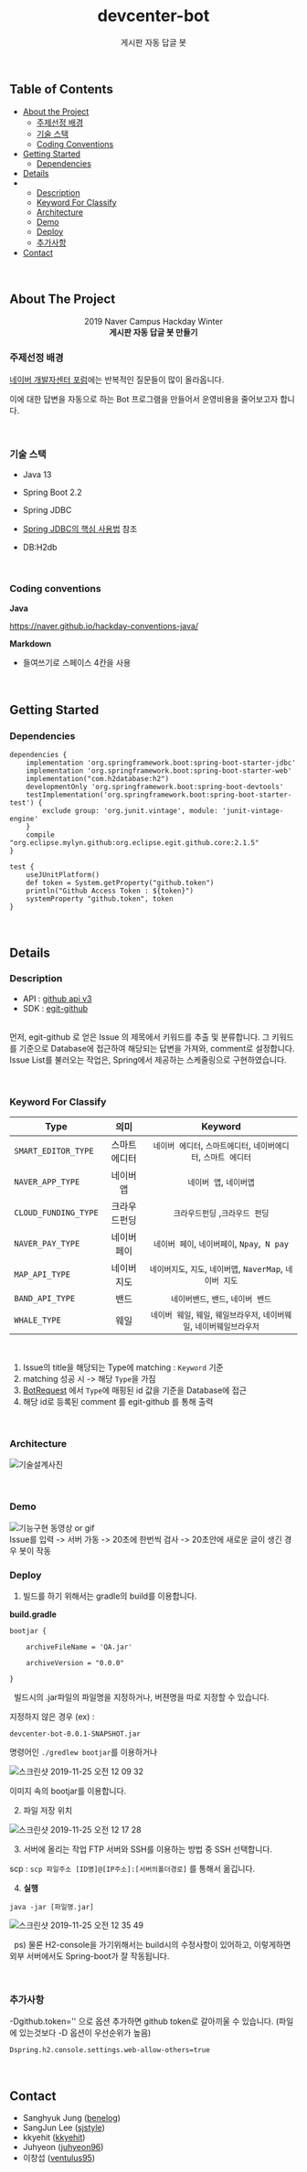
<h1  align="center">devcenter-bot</h1>


<p align="center"> 게시판 자동 답글 봇 </p>



&nbsp;

<!-- TABLE OF CONTENTS -->

## Table of Contents



*  [About the Project](#about-the-project)
	* [주제선정 배경](#주제선정-배경)
	*  [기술 스택](#기술-스택)
	*  [Coding Conventions](#coding-conventions)
*  [Getting Started](#getting-started)
	* [Dependencies](#dependencies)
*  [Details](#details)
* 	*  [Description](#description)
	*  [Keyword For Classify](#keyword-for-classify)
	*  [Architecture](#architecture)
	*   [Demo](#demo)
	*  [Deploy](#deploy)
	*  [추가사항](#추가사항)
*  [Contact](#contact)



&nbsp;

## About The Project

<p  align="center">
2019 Naver Campus Hackday Winter<br/>
<b>게시판 자동 답글 봇 만들기</b>
<br></p>

### 주제선정 배경

[네이버 개발자센터 포럼](https://developers.naver.com/forum/list)에는 반복적인 질문들이 많이 올라옵니다.

이에 대한 답변을 자동으로 하는 Bot 프로그램을 만들어서 운영비용을 줄어보고자 합니다.


&nbsp;
### 기술 스택

- Java 13

- Spring Boot 2.2

- Spring JDBC

-  [Spring JDBC의 핵심 사용법](https://github.com/benelog/spring-jdbc-tips/blob/master/spring-jdbc-core.md) 참조

- DB:H2db



&nbsp;
### Coding conventions

<b> Java </b>

https://naver.github.io/hackday-conventions-java/

<b> Markdown </b>

- 들여쓰기로 스페이스 4칸을 사용


 &nbsp;
## Getting Started

### Dependencies


    dependencies {
	    implementation 'org.springframework.boot:spring-boot-starter-jdbc'
	    implementation 'org.springframework.boot:spring-boot-starter-web'
	    implementation("com.h2database:h2")
	    developmentOnly 'org.springframework.boot:spring-boot-devtools'
	    testImplementation('org.springframework.boot:spring-boot-starter-test') {
		    exclude group: 'org.junit.vintage', module: 'junit-vintage-engine'
	    }
	    compile "org.eclipse.mylyn.github:org.eclipse.egit.github.core:2.1.5"
	}

	test {
		useJUnitPlatform()
		def token = System.getProperty("github.token")
		println("Github Access Token : ${token}")
		systemProperty "github.token", token
	}

 &nbsp;
## Details
### Description

 - API : [github api v3](https://developer.github.com/v3/)
 - SDK : [egit-github](https://github.com/eclipse/egit-github)
<br>
 먼저, egit-github 로 얻은 Issue 의 제목에서 키워드를 추출 및 분류합니다. 그 키워드를 기준으로 Database에 접근하여 해당되는 답변을 가져와, comment로 설정합니다. Issue List를 불러오는 작업은, Spring에서 제공하는 스케줄링으로 구현하였습니다.
<br>


 &nbsp;
### Keyword For Classify

| Type | 의미 | Keyword |
|---|:---:|:---:|
| `SMART_EDITOR_TYPE` | 스마트에디터 | `네이버 에디터`, `스마트에디터`, `네이버에디터`, `스마트 에디터` |
| `NAVER_APP_TYPE` | 네이버 앱 | `네이버 앱`, `네이버앱` |
| `CLOUD_FUNDING_TYPE` | 크라우드펀딩 | `크라우드펀딩` ,`크라우드 펀딩`|
| `NAVER_PAY_TYPE` | 네이버 페이 |`네이버 페이`, `네이버페이`, `Npay`,` N pay`|
| `MAP_API_TYPE` | 네이버지도 |`네이버지도`, `지도`, `네이버맵`, `NaverMap`, `네이버 지도`|
| `BAND_API_TYPE` | 밴드 |`네이버밴드`, `밴드`, `네이버 밴드`|
| `WHALE_TYPE` | 웨일 |`네이버 웨일`, `웨일`, `웨일브라우저`, `네이버웨일`, `네이버웨일브라우저`|

&nbsp;
 1. Issue의 title을 해당되는 Type에 matching : `Keyword` 기준
 2. matching 성공 시 -> 해당 `Type`을 가짐
 3. [BotRequest](https://github.com/NAVER-CAMPUS-HACKDAY/devcenter-bot/blob/master/src/main/java/com/naver/hackday/devcenterbot/model/BotRequest.java) 에서 `Type`에 매핑된 id 값을 기준을 Database에 접근
 4. 해당 id로 등록된 comment 를 egit-github 를 통해 출력

&nbsp;
### Architecture

![기술설계사진](readme/tech_Summary.jpg)

&nbsp;
### Demo

![기능구현 동영상 or gif](readme/QA_BOT_Excute.gif)
<br>
Issue를 입력 -> 서버 가동 -> 20초에 한번씩 검사 -> 20초안에 새로운 글이 생긴 경우 봇이 작동
<br>

### Deploy

1. 빌드를 하기 위해서는 gradle의 build를 이용합니다.

<b>build.gradle</b>

    bootjar {

	    archiveFileName = 'QA.jar'

	    archiveVersion = "0.0.0"

    }

&nbsp;
빌드시의 .jar파일의 파일명을 지정하거나, 버젼명을 따로 지정할 수 있습니다.

지정하지 않은 경우 (ex) :

`devcenter-bot-0.0.1-SNAPSHOT.jar`

명령어인 `./gredlew bootjar`를 이용하거나

![스크린샷 2019-11-25 오전 12 09 32](https://user-images.githubusercontent.com/17822723/69496751-b051bd00-0f18-11ea-853e-73988e52a861.png)

이미지 속의 bootjar를 이용합니다.


&nbsp;
2. 파일 저장 위치

![스크린샷 2019-11-25 오전 12 17 28](https://user-images.githubusercontent.com/17822723/69496777-09215580-0f19-11ea-9333-a3df8e0c647b.png)

&nbsp;
3. 서버에 올리는 작업
FTP 서버와 SSH를 이용하는 방법 중 SSH 선택합니다.

scp : `scp 파일주소 [ID명]@[IP주소]:[서버의폴더경로]` 를 통해서 옮깁니다.

&nbsp;
4. <b>실행 </b>


    java -jar [파일명.jar]

![스크린샷 2019-11-25 오전 12 35 49](https://user-images.githubusercontent.com/17822723/69497008-8c43ab00-0f1b-11ea-98a6-24c49e029128.png)


&nbsp;
ps) 물론 H2-console을 가기위해서는 build시의 수정사항이 있어하고, 이렇게하면 외부 서버에서도 Spring-boot가 잘 작동됩니다.


&nbsp;
### 추가사항



-Dgithub.token='' 으로 옵션 추가하면 github token로 갈아끼울 수 있습니다. (파일에 있는것보다 -D 옵션이 우선순위가 높음)

    Dspring.h2.console.settings.web-allow-others=true


&nbsp;
## Contact

 - Sanghyuk Jung ([benelog](https://github.com/benelog))
 - SangJun Lee ([sjstyle](https://github.com/sjstyle))
 - kkyehit ([kkyehit](https://github.com/kkyehit))
 - Juhyeon ([juhyeon96](https://github.com/juhyeon96))
 - 이창섭 ([ventulus95](https://github.com/ventulus95))





